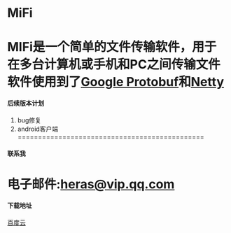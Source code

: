 MiFi
==============================================
MIFi是一个简单的文件传输软件，用于在多台计算机或手机和PC之间传输文件  
软件使用到了[Google Protobuf](https://github.com/google/protobuf)和[Netty](http://netty.io/)
==============================================
#### 后续版本计划
1. bug修复
2. android客户端
==============================================
#### 联系我
电子邮件:<heras@vip.qq.com>
==============================================
#### 下载地址
[百度云](http://pan.baidu.com/s/1boD6e1h)
